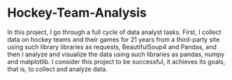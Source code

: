 # Hockey-Team-Analysis

In this project, I go through a full cycle of data analyst tasks. First, I collect data on hockey teams and their games for 21 years from a third-party site using such library libraries as requests, BeautifulSoup4 and Pandas, and then I analyze and visualize the data using such libraries as pandas, numpy and matplotlib. I consider this project to be successful, it achieves its goals, that is, to collect and analyze data.

